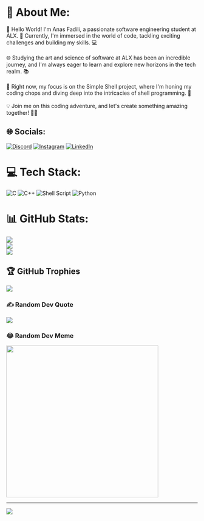 # 💫 About Me:
👋 Hello World! I'm Anas Fadili, a passionate software engineering student at ALX. 🚀 Currently, I'm immersed in the world of code, tackling exciting challenges and building my skills. 💻<br><br>🌐 Studying the art and science of software at ALX has been an incredible journey, and I'm always eager to learn and explore new horizons in the tech realm. 📚<br><br>🚀 Right now, my focus is on the Simple Shell project, where I'm honing my coding chops and diving deep into the intricacies of shell programming. 🐚<br><br>💡 Join me on this coding adventure, and let's create something amazing together! 💬✨


## 🌐 Socials:
[![Discord](https://img.shields.io/badge/Discord-%237289DA.svg?logo=discord&logoColor=white)](https://discord.gg/anasfadi) [![Instagram](https://img.shields.io/badge/Instagram-%23E4405F.svg?logo=Instagram&logoColor=white)](https://instagram.com/0anas_) [![LinkedIn](https://img.shields.io/badge/LinkedIn-%230077B5.svg?logo=linkedin&logoColor=white)](https://linkedin.com/in/anas-fadili-180ba91a9) 

# 💻 Tech Stack:
![C](https://img.shields.io/badge/c-%2300599C.svg?style=for-the-badge&logo=c&logoColor=white) ![C++](https://img.shields.io/badge/c++-%2300599C.svg?style=for-the-badge&logo=c%2B%2B&logoColor=white) ![Shell Script](https://img.shields.io/badge/shell_script-%23121011.svg?style=for-the-badge&logo=gnu-bash&logoColor=white) ![Python](https://img.shields.io/badge/python-3670A0?style=for-the-badge&logo=python&logoColor=ffdd54)
# 📊 GitHub Stats:
![](https://github-readme-stats.vercel.app/api?username=FadiliAnas&theme=default&hide_border=false&include_all_commits=true&count_private=true)<br/>
![](https://github-readme-streak-stats.herokuapp.com/?user=FadiliAnas&theme=default&hide_border=false)<br/>
![](https://github-readme-stats.vercel.app/api/top-langs/?username=FadiliAnas&theme=default&hide_border=false&include_all_commits=true&count_private=true&layout=compact)

## 🏆 GitHub Trophies
![](https://github-profile-trophy.vercel.app/?username=FadiliAnas&theme=oldie&no-frame=false&no-bg=true&margin-w=4)

### ✍️ Random Dev Quote
![](https://quotes-github-readme.vercel.app/api?type=horizontal&theme=light)

### 😂 Random Dev Meme
<img src='https://randommeme-five.vercel.app/' style="height: 400px;"/>

---
[![](https://visitcount.itsvg.in/api?id=FadiliAnas&icon=0&color=12)](https://visitcount.itsvg.in)

<!-- Proudly created with GPRM ( https://gprm.itsvg.in ) -->